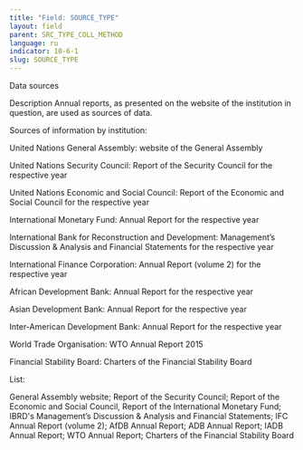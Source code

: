 ```yaml
---
title: "Field: SOURCE_TYPE"
layout: field
parent: SRC_TYPE_COLL_METHOD
language: ru
indicator: 10-6-1
slug: SOURCE_TYPE
---
```

Data sources

Description
Annual reports, as presented on the website of the institution in question, are used as sources of data. 

Sources of information by institution:

United Nations General Assembly: 
website of the General Assembly

United Nations Security Council: 
Report of the Security Council for the respective year

United Nations Economic and Social Council: 
Report of the Economic and Social Council for the respective year

International Monetary Fund: 
Annual Report for the respective year

International Bank for Reconstruction and Development: 
Management’s Discussion & Analysis and Financial Statements for the respective year

International Finance Corporation: 
Annual Report (volume 2) for the respective year

African Development Bank: 
Annual Report for the respective year 

Asian Development Bank: 
Annual Report for the respective year

Inter-American Development Bank: 
Annual Report for the respective year

World Trade Organisation: 
WTO Annual Report 2015

Financial Stability Board: 
Charters of the Financial Stability Board

List:

General Assembly website; 
Report of the Security Council; 
Report of the Economic and Social Council, 
Report of the International Monetary Fund; 
IBRD's Management’s Discussion & Analysis and Financial Statements; 
IFC Annual Report (volume 2); 
AfDB Annual Report; 
ADB Annual Report; 
IADB Annual Report; 
WTO Annual Report; 
Charters of the Financial Stability Board